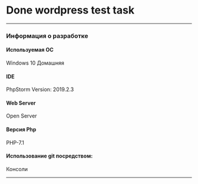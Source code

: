 # Done wordpress test task

---

### Информация о разработке

#### Используемая ОС 

Windows 10 Домашняя

#### IDE

PhpStorm Version: 2019.2.3

#### Web Server

Open Server

#### Версия Php

PHP-7.1

#### Использование git посредством:

Консоли

---
